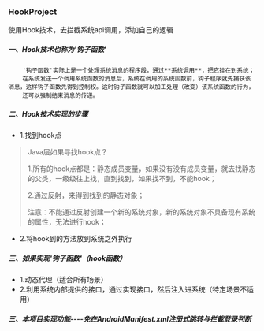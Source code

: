 ### HookProject
使用Hook技术，去拦截系统api调用，添加自己的逻辑


##### 一、Hook技术也称为'钩子函数'
        '钩子函数'实际上是一个处理系统消息的程序段，通过**系统调用**，把它挂在到系统；
        在系统发送一个调用系统函数的消息后，系统在调用的系统函数前，钩子程序就先捕获该消息，这样钩子函数先得到控制权。这时钩子函数就可以加工处理（改变）该系统函数的行为，
        还可以强制结束消息的传递。

##### 二、Hook技术实现的步骤
* 1.找到hook点
>Java层如果寻找hook点？
>
>   1.所有的hook点都是：静态成员变量，如果没有没有成员变量，就去找静态的父类，一级级往上找，直到找到，如果找不到，不能hook；
>
>   2.通过反射，来得到找到的静态对象；
>
>  注意：不能通过反射创建一个新的系统对象，新的系统对象不具备现有系统的属性，无法进行hook；
>
* 2.将hook到的方法放到系统之外执行

##### 三、如果实现'钩子函数'（hook函数）
* 1.动态代理（适合所有场景）
* 2.利用系统内部提供的接口，通过实现接口，然后注入进系统（特定场景不适用）

##### 三、本项目实现功能----免在AndroidManifest.xml注册式跳转与拦截登录判断